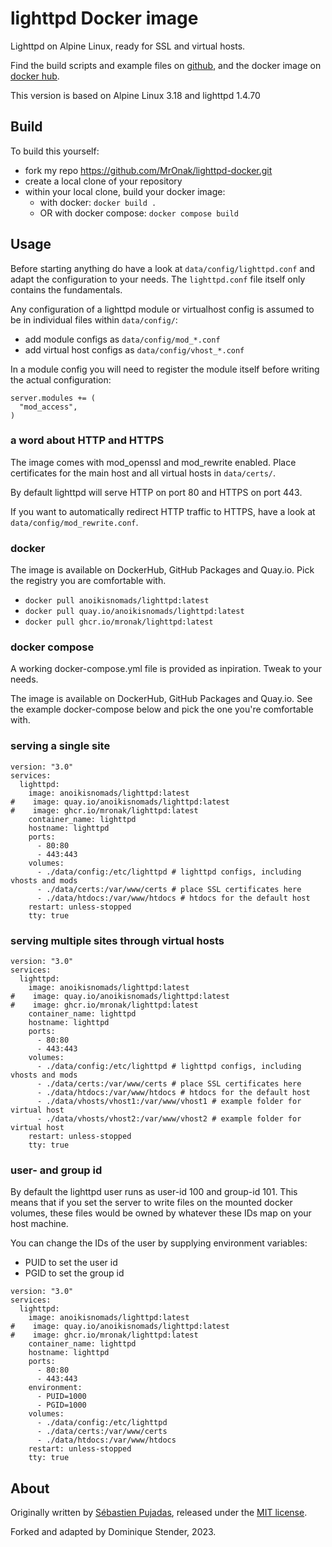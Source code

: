 # lighttpd Docker image

Lighttpd on Alpine Linux, ready for SSL and virtual hosts.

Find the build scripts and example files on [github](https://github.com/MrOnak/lighttpd-docker/), and the docker image on [docker hub](https://hub.docker.com/repository/docker/anoikisnomads/lighttpd).

This version is based on Alpine Linux 3.18 and lighttpd 1.4.70

## Build

To build this yourself:

* fork my repo https://github.com/MrOnak/lighttpd-docker.git
* create a local clone of your repository
* within your local clone, build your docker image:
  * with docker: `docker build .`
  * OR with docker compose: `docker compose build`

## Usage

Before starting anything do have a look at `data/config/lighttpd.conf` and adapt the configuration to your needs. The `lighttpd.conf` file itself only contains the fundamentals. 

Any configuration of a lighttpd module or virtualhost config is assumed to be in individual files within `data/config/`: 

* add module configs as `data/config/mod_*.conf`
* add virtual host configs as `data/config/vhost_*.conf`

In a module config you will need to register the module itself before writing the actual configuration:

```
server.modules += (
  "mod_access",
)
```

### a word about HTTP and HTTPS

The image comes with mod_openssl and mod_rewrite enabled. Place certificates for the main host and all virtual hosts in `data/certs/`.

By default lighttpd will serve HTTP on port 80 and HTTPS on port 443.

If you want to automatically redirect HTTP traffic to HTTPS, have a look at `data/config/mod_rewrite.conf`.

### docker

The image is available on DockerHub, GitHub Packages and Quay.io. Pick the registry you are comfortable with.

* `docker pull anoikisnomads/lighttpd:latest`
* `docker pull quay.io/anoikisnomads/lighttpd:latest`
* `docker pull ghcr.io/mronak/lighttpd:latest`

### docker compose

A working docker-compose.yml file is provided as inpiration. Tweak to your needs.

The image is available on DockerHub, GitHub Packages and Quay.io. See the example docker-compose below and pick the one you're comfortable with.

### serving a single site

```
version: "3.0"
services:
  lighttpd:
    image: anoikisnomads/lighttpd:latest
#    image: quay.io/anoikisnomads/lighttpd:latest
#    image: ghcr.io/mronak/lighttpd:latest
    container_name: lighttpd
    hostname: lighttpd
    ports:
      - 80:80
      - 443:443
    volumes:
      - ./data/config:/etc/lighttpd # lighttpd configs, including vhosts and mods
      - ./data/certs:/var/www/certs # place SSL certificates here
      - ./data/htdocs:/var/www/htdocs # htdocs for the default host
    restart: unless-stopped
    tty: true
```

### serving multiple sites through virtual hosts

```
version: "3.0"
services:
  lighttpd:
    image: anoikisnomads/lighttpd:latest
#    image: quay.io/anoikisnomads/lighttpd:latest
#    image: ghcr.io/mronak/lighttpd:latest
    container_name: lighttpd
    hostname: lighttpd
    ports:
      - 80:80
      - 443:443
    volumes:
      - ./data/config:/etc/lighttpd # lighttpd configs, including vhosts and mods
      - ./data/certs:/var/www/certs # place SSL certificates here
      - ./data/htdocs:/var/www/htdocs # htdocs for the default host
      - ./data/vhosts/vhost1:/var/www/vhost1 # example folder for virtual host
      - ./data/vhosts/vhost2:/var/www/vhost2 # example folder for virtual host
    restart: unless-stopped
    tty: true
```

### user- and group id

By default the lighttpd user runs as user-id 100 and group-id 101. This means that if you set the server to write files on the mounted docker volumes, these files would be owned by whatever these IDs map on your host machine.

You can change the IDs of the user by supplying environment variables:

* PUID to set the user id 
* PGID to set the group id 

```
version: "3.0"
services:
  lighttpd:
    image: anoikisnomads/lighttpd:latest
#    image: quay.io/anoikisnomads/lighttpd:latest
#    image: ghcr.io/mronak/lighttpd:latest
    container_name: lighttpd
    hostname: lighttpd
    ports:
      - 80:80
      - 443:443
    environment:
      - PUID=1000
      - PGID=1000
    volumes:
      - ./data/config:/etc/lighttpd
      - ./data/certs:/var/www/certs
      - ./data/htdocs:/var/www/htdocs
    restart: unless-stopped
    tty: true
```


## About

Originally written by [Sébastien Pujadas](http://pujadas.net), released under the [MIT license](http://opensource.org/licenses/MIT).

Forked and adapted by Dominique Stender, 2023.

